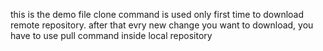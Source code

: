 this is the demo file
clone command is used only first time to download remote repository.
after that evry new change you want to download, you have to use pull command inside local repository
